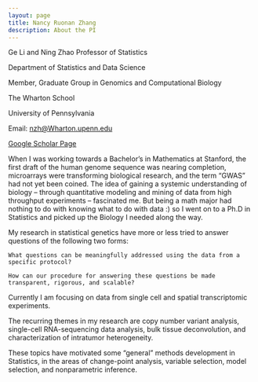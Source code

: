 ```yaml
---
layout: page
title: Nancy Ruonan Zhang
description: About the PI
---
```

Ge Li and Ning Zhao Professor of Statistics

Department of Statistics and Data Science

Member, Graduate Group in Genomics and Computational Biology

The Wharton School

University of Pennsylvania

Email: nzh@Wharton.upenn.edu

[Google Scholar Page](https://scholar.google.com/citations?user=6EErockAAAAJ&hl=en)

When I was working towards a Bachelor’s in Mathematics at Stanford, the first draft of the human genome sequence was nearing completion, microarrays were transforming biological research, and the term “GWAS” had not yet been coined.  The idea of gaining a systemic understanding of biology – through quantitative modeling and mining of data from high throughput experiments – fascinated me.  But being a math major had nothing to do with knowing what to do with data :) so I went on to a Ph.D in Statistics and picked up the Biology I needed along the way.  

My research in statistical genetics have more or less tried to answer questions of the following two forms:  

	What questions can be meaningfully addressed using the data from a specific protocol?

 	How can our procedure for answering these questions be made transparent, rigorous, and scalable?  

Currently I am focusing on data from single cell and spatial transcriptomic experiments. 

The recurring themes in my research are copy number variant analysis, single-cell RNA-sequencing data analysis, bulk tissue deconvolution, and characterization of intratumor heterogeneity.  

These topics have motivated some “general” methods development in Statistics, in the areas of change-point analysis, variable selection, model selection, and nonparametric inference.
